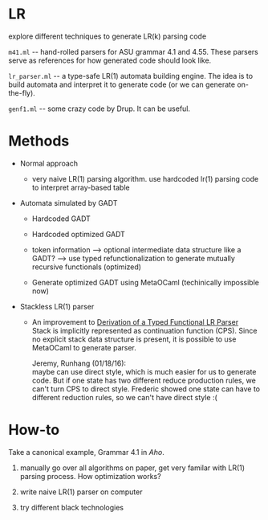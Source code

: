 # LR
explore different techniques to generate LR(k) parsing code

``m41.ml`` -- hand-rolled parsers for ASU grammar 4.1 and 4.55. These
parsers serve as references for how generated code should look like.

``lr_parser.ml`` -- a type-safe LR(1) automata building engine. The idea is
to build automata and interpret it to generate code (or we can generate on-the-fly).

``genf1.ml`` -- some crazy code by Drup. It can be useful.


# Methods

* Normal approach

  * very naive LR(1) parsing algorithm. use hardcoded lr(1) parsing code to interpret array-based table

* Automata simulated by GADT

  * Hardcoded GADT

  * Hardcoded optimized GADT

  * token information --> optional intermediate data structure like a GADT? --> use typed refunctionalization to generate mutually recursive functionals (optimized)
   
  * Generate optimized GADT using MetaOCaml (techinically impossible now)

* Stackless LR(1) parser
  
  * An improvement to [Derivation of a Typed Functional LR Parser](http://www.cs.ox.ac.uk/ralf.hinze/publications/TypedLR.pdf)  
    Stack is implicitly represented as continuation function (CPS). Since no explicit
    stack data structure is present, it is possible to use MetaOCaml to generate
    parser.

    Jeremy, Runhang (01/18/16):  
    maybe can use direct style, which is much easier for us to generate code.
    But if one state has two different reduce production rules, we can't turn
    CPS to direct style. Frederic showed one state can have to different reduction
    rules, so we can't have direct style :(

# How-to

Take a canonical example, Grammar 4.1 in _Aho_.

1. manually go over all algorithms on paper, get very familar with LR(1) parsing process. How optimization works?

2. write naive LR(1) parser on computer

3. try different black technologies
  

